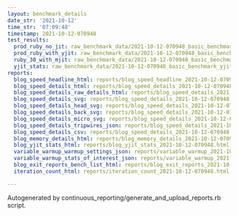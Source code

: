 ```yaml
---
layout: benchmark_details
date_str: '2021-10-12'
time_str: '07:09:48'
timestamp: 2021-10-12-070948
test_results:
  prod_ruby_no_jit: raw_benchmark_data/2021-10-12-070948_basic_benchmark_prod_ruby_no_jit.json
  prod_ruby_with_yjit: raw_benchmark_data/2021-10-12-070948_basic_benchmark_prod_ruby_with_yjit.json
  ruby_30_with_mjit: raw_benchmark_data/2021-10-12-070948_basic_benchmark_ruby_30_with_mjit.json
  yjit_stats: raw_benchmark_data/2021-10-12-070948_basic_benchmark_yjit_stats.json
reports:
  blog_speed_headline_html: reports/blog_speed_headline_2021-10-12-070948.html
  blog_speed_details_html: reports/blog_speed_details_2021-10-12-070948.html
  blog_speed_details_raw_details_html: reports/blog_speed_details_2021-10-12-070948.raw_details.html
  blog_speed_details_svg: reports/blog_speed_details_2021-10-12-070948.svg
  blog_speed_details_head_svg: reports/blog_speed_details_2021-10-12-070948.head.svg
  blog_speed_details_back_svg: reports/blog_speed_details_2021-10-12-070948.back.svg
  blog_speed_details_micro_svg: reports/blog_speed_details_2021-10-12-070948.micro.svg
  blog_speed_details_tripwires_json: reports/blog_speed_details_2021-10-12-070948.tripwires.json
  blog_speed_details_csv: reports/blog_speed_details_2021-10-12-070948.csv
  blog_memory_details_html: reports/blog_memory_details_2021-10-12-070948.html
  blog_yjit_stats_html: reports/blog_yjit_stats_2021-10-12-070948.html
  variable_warmup_warmup_settings_json: reports/variable_warmup_2021-10-12-070948.warmup_settings.json
  variable_warmup_stats_of_interest_json: reports/variable_warmup_2021-10-12-070948.stats_of_interest.json
  blog_exit_reports_bench_list_html: reports/blog_exit_reports_2021-10-12-070948.bench_list.html
  iteration_count_html: reports/iteration_count_2021-10-12-070948.html

---
```

Autogenerated by continuous_reporting/generate_and_upload_reports.rb script.
